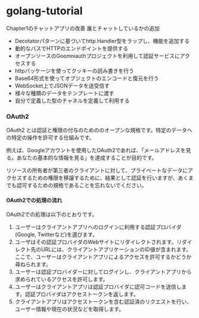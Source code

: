 # golang-tutorial

Chapter1のチャットアプリの改善
誰とチャットしているかの追加

- Decotatorパターンに基づいてhttp.Handler型をラップし、機能を追加する
- 動的なパスでHTTPのエンドポイントを提供する
- オープンソースのGoomniauthプロジェクトを利用して認証サービスにアクセスする
- httpパッケージを使ってクッキーの読み書きを行う
- Base64形式を使ってオブジェクトのエンコードと復元を行う
- WebSocket上でJSONデータを送受信す
- 様々な種類のデータをテンプレートに渡す
- 自分で定義した型のチャネルを定義して利用する

### OAuth2

OAuth2 とは認証と権限の付与のためののオープンな規格です。特定のデータへの特定の操作を許可する仕組みです。

例えば、Googleアカウントを使用したOAuth2であれば、「メールアドレスを見る。あなたの基本的な情報を見る」を達成することが目的です。

リソースの所有者が第三者のクライアントに対して、プライベートなデータにアクセスするための権限を移譲するために、結果として認証を行いますが、あくまでも認可するための規格であることを忘れないでください。

#### OAuth2での処理の流れ

OAuth2での処理は以下のとおりです。

1. ユーザーはクライアントアプリへのログインに利用する認証プロバイダ(Google, Twitterなど)を選びます。
2. ユーザはその認証プロバイダのWebサイトにリダイレクトされます。リダイレクト先のURLには、クライアントアプリケーションのID値が含まれます。ここで、ユーザーはクライアントアプリによるアクセスを許可するかどうか尋ねられます。
3. ユーザーは認証プロバイダーに対してログインし、クライアントアプリから求められているアクセスを許可します。
4. ユーザーはクライアントアプリは認証プロバイダに認可コードを送信します。認証プロバイダはアクセストークンを返します。
5. クライアントアプリはアクセストークンを含む認証済のリクエストを行い、ユーザー情報や現在の状況などを取得します。
